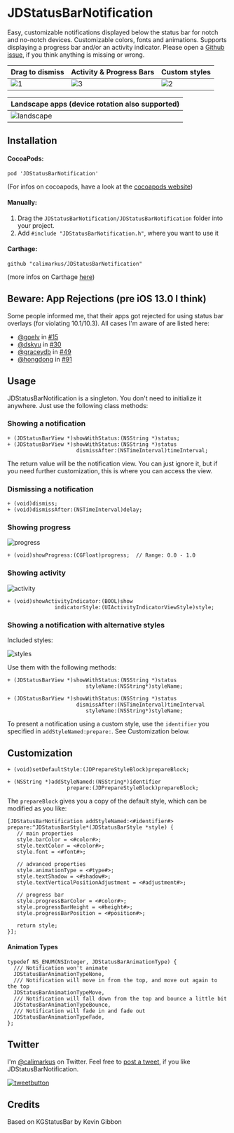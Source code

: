 # JDStatusBarNotification

Easy, customizable notifications displayed below the status bar for notch and no-notch devices.
Customizable colors, fonts and animations. Supports displaying a progress bar and/or an activity indicator.
Please open a [Github issue], if you think anything is missing or wrong.

| Drag to dismiss | Activity & Progress Bars | Custom styles |
| ------------- | ------------- | ------------- |
| ![1](https://user-images.githubusercontent.com/807039/172001713-74d8c212-cd58-4687-8d6b-472e1bdb944d.gif) | ![3](https://user-images.githubusercontent.com/807039/172001734-be3c4e36-46b6-4f9f-a3d5-59a51e5db675.gif) | ![2](https://user-images.githubusercontent.com/807039/172001727-65aa6374-beeb-4a5c-adac-7e1967236b63.gif) |

| Landscape apps (device rotation also supported) |
| ------------- |
| ![landscape](https://user-images.githubusercontent.com/807039/172003389-7752a183-f960-4bef-87c7-fcf583e4a13f.gif) |

## Installation

#### CocoaPods:

`pod 'JDStatusBarNotification'`

(For infos on cocoapods, have a look at the [cocoapods website])

#### Manually:

1. Drag the `JDStatusBarNotification/JDStatusBarNotification` folder into your project.
2. Add `#include "JDStatusBarNotification.h"`, where you want to use it

#### Carthage:

`github "calimarkus/JDStatusBarNotification"`

(more infos on Carthage [here](https://github.com/Carthage/Carthage))

## Beware: App Rejections (pre iOS 13.0 I think)

Some people informed me, that their apps got rejected for using status bar overlays (for violating 10.1/10.3).
All cases I'm aware of are listed here:

- [@goelv](https://github.com/goelv) in [#15](https://github.com/calimarkus/JDStatusBarNotification/issues/15)
- [@dskyu](https://github.com/dskyu) in [#30](https://github.com/calimarkus/JDStatusBarNotification/issues/30)
- [@graceydb](https://github.com/graceydb) in [#49](https://github.com/calimarkus/JDStatusBarNotification/issues/49)
- [@hongdong](https://github.com/hongdong) in [#91](https://github.com/calimarkus/JDStatusBarNotification/issues/91)

## Usage

JDStatusBarNotification is a singleton. You don't need to initialize it anywhere.
Just use the following class methods:

### Showing a notification
    
```objc
+ (JDStatusBarView *)showWithStatus:(NSString *)status;
+ (JDStatusBarView *)showWithStatus:(NSString *)status
                      dismissAfter:(NSTimeInterval)timeInterval;
```

The return value will be the notification view. You can just ignore it, but if you need further customization, this is where you can access the view.

### Dismissing a notification

```objc
+ (void)dismiss;
+ (void)dismissAfter:(NSTimeInterval)delay;
```
    
### Showing progress

![progress](https://user-images.githubusercontent.com/807039/172003585-bf8e7284-9e2e-4de2-ab88-7fce086d65a6.gif)


```objc
+ (void)showProgress:(CGFloat)progress;  // Range: 0.0 - 1.0
```
    
### Showing activity

![activity](https://user-images.githubusercontent.com/807039/172003589-d0513124-9b72-4e3f-89f0-278bf4c66226.gif)

```objc
+ (void)showActivityIndicator:(BOOL)show
               indicatorStyle:(UIActivityIndicatorViewStyle)style;
```
    
### Showing a notification with alternative styles

Included styles:

![styles](https://user-images.githubusercontent.com/807039/170856062-af9803ae-f740-4d8e-83dd-f2f3822ebc54.png)

Use them with the following methods:

```objc
+ (JDStatusBarView *)showWithStatus:(NSString *)status
                         styleName:(NSString*)styleName;

+ (JDStatusBarView *)showWithStatus:(NSString *)status
                      dismissAfter:(NSTimeInterval)timeInterval
                         styleName:(NSString*)styleName;
```
                 
To present a notification using a custom style, use the `identifier` you specified in `addStyleNamed:prepare:`. See Customization below.

## Customization

```objc
+ (void)setDefaultStyle:(JDPrepareStyleBlock)prepareBlock;

+ (NSString *)addStyleNamed:(NSString*)identifier
                   prepare:(JDPrepareStyleBlock)prepareBlock;
```


The `prepareBlock` gives you a copy of the default style, which can be modified as you like:

```objc
[JDStatusBarNotification addStyleNamed:<#identifier#> prepare:^JDStatusBarStyle*(JDStatusBarStyle *style) {
   // main properties
   style.barColor = <#color#>;
   style.textColor = <#color#>;
   style.font = <#font#>;
   
   // advanced properties
   style.animationType = <#type#>;
   style.textShadow = <#shadow#>;
   style.textVerticalPositionAdjustment = <#adjustment#>;

   // progress bar
   style.progressBarColor = <#color#>;
   style.progressBarHeight = <#height#>;
   style.progressBarPosition = <#position#>;

   return style;
}];
```

#### Animation Types

```objc
typedef NS_ENUM(NSInteger, JDStatusBarAnimationType) {
  /// Notification won't animate
  JDStatusBarAnimationTypeNone,
  /// Notification will move in from the top, and move out again to the top
  JDStatusBarAnimationTypeMove,
  /// Notification will fall down from the top and bounce a little bit
  JDStatusBarAnimationTypeBounce,
  /// Notification will fade in and fade out
  JDStatusBarAnimationTypeFade,
};
```

## Twitter

I'm [@calimarkus](http://twitter.com/calimarkus) on Twitter. Feel free to [post a tweet](https://twitter.com/intent/tweet?button_hashtag=JDStatusBarNotification&text=Simple%20and%20customizable%20statusbar%20notifications%20for%20iOS!%20Check%20it%20out.%20https://github.com/calimarkus/JDStatusBarNotification&via=calimarkus), if you like JDStatusBarNotification.  

[![tweetbutton](https://user-images.githubusercontent.com/807039/170856086-2c283e68-a44f-4a9f-b327-bd5a7c654455.png)](https://twitter.com/intent/tweet?button_hashtag=JDStatusBarNotification&text=Simple%20and%20customizable%20statusbar%20notifications%20for%20iOS!%20Check%20it%20out.%20https://github.com/calimarkus/JDStatusBarNotification&via=calimarkus)

[Github issue]: https://github.com/calimarkus/JDStatusBarNotification/issues
[cocoapods website]: http://cocoapods.org

## Credits

Based on KGStatusBar by Kevin Gibbon

